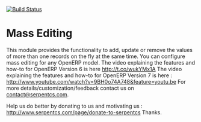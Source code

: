 [![Build Status](https://travis-ci.org/JayVora-SerpentCS/MassEditing.svg?branch=8.0)](https://travis-ci.org/JayVora-SerpentCS/MassEditing)

Mass Editing
============================

This module provides the functionality to add, update or remove the values of more than one records on the fly at the same time.
        You can configure mass editing for any OpenERP model. 
        The video explaining the features and how-to for OpenERP Version 6 is here http://t.co/wukYMx1A
        The video explaining the features and how-to for OpenERP Version 7 is here : http://www.youtube.com/watch?v=9BH0o74A748&feature=youtu.be 
        For more details/customization/feedback contact us on contact@serpentcs.com. 

Help us do better by donating to us and motivating us : http://www.serpentcs.com/page/donate-to-serpentcs
Thanks.

